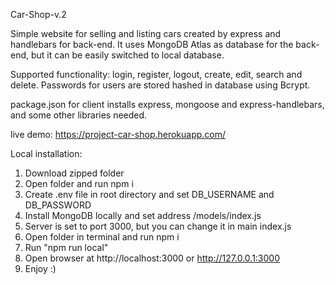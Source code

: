 Car-Shop-v.2

Simple website for selling and listing cars created by express and handlebars for back-end.
It uses MongoDB Atlas as database for the back-end, but it can be easily switched to local database.

Supported functionality: login, register, logout, create, edit, search and delete.
Passwords for users are stored hashed in database using Bcrypt.

package.json for client installs express, mongoose and express-handlebars, and some other libraries needed.

live demo: https://project-car-shop.herokuapp.com/

Local installation:

1. Download zipped folder
2. Open folder and run npm i
3. Create .env file in root directory and set DB_USERNAME and DB_PASSWORD
4. Install MongoDB locally and set address /models/index.js
5. Server is set to port 3000, but you can change it in main index.js
6. Open folder in terminal and run npm i
7. Run "npm run local"
8. Open browser at http://localhost:3000 or http://127.0.0.1:3000
9. Enjoy :)
